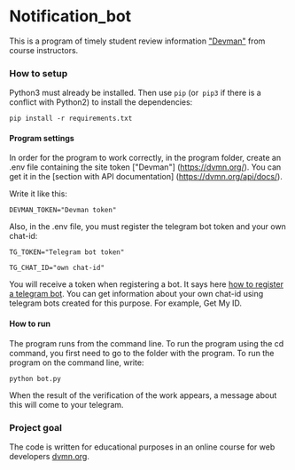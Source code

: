 ﻿# Notification_bot
This is a program of timely student review information ["Devman"](https://dvmn.org/) from course instructors. 

### How to setup

Python3 must already be installed.
Then use `pip` (or` pip3` if there is a conflict with Python2) to install the dependencies:
```
pip install -r requirements.txt
```
#### Program settings

In order for the program to work correctly, in the program folder, create an .env file containing the site token ["Devman"] (https://dvmn.org/).
You can get it in the [section with API documentation] (https://dvmn.org/api/docs/).

Write it like this:

```
DEVMAN_TOKEN="Devman token"

```
Also, in the .env file, you must register the telegram bot token and your own chat-id:
```
TG_TOKEN="Telegram bot token"

TG_CHAT_ID="own chat-id"

```

You will receive a token when registering a bot. It says here [how to register a telegram bot](https://way23.ru/%D1%80%D0%B5%D0%B3%D0%B8%D1%81%D1%82%D1%80%D0%B0%D1%86%D0%B8%D1%8F-%D0%B1%D0%BE%D1%82%D0%B0-%D0%B2-telegram/).
You can get information about your own chat-id using telegram bots created for this purpose. For example, Get My ID.


#### How to run

The program runs from the command line. To run the program using the cd command, you first need to go to the folder with the program.
To run the program on the command line, write:
```
python bot.py
```
When the result of the verification of the work appears, a message about this will come to your telegram.

### Project goal

The code is written for educational purposes in an online course for web developers [dvmn.org](https://dvmn.org/).
